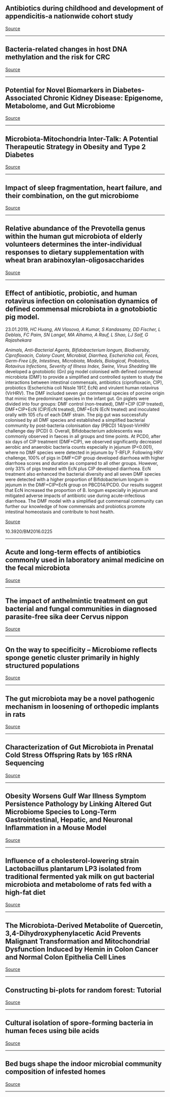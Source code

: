 ## Antibiotics during childhood and development of appendicitis-a nationwide cohort study

[Source](https://onlinelibrary.wiley.com/doi/10.1111/apt.16084)

---

## Bacteria-related changes in host DNA methylation and the risk for CRC

[Source](https://doi.org/10.1080/19490976.2020.1800898)

---

## Potential for Novel Biomarkers in Diabetes-Associated Chronic Kidney Disease: Epigenome, Metabolome, and Gut Microbiome

[Source](https://doi.org/10.3390/biomedicines8090341)

---

## Microbiota-Mitochondria Inter-Talk: A Potential Therapeutic Strategy in Obesity and Type 2 Diabetes

[Source](https://www.mdpi.com/2076-3921/9/9/848)

---

## Impact of sleep fragmentation, heart failure, and their combination, on the gut microbiome

[Source](http://www.biorxiv.org/cgi/content/abstract/2020.09.11.294447v1??collection)

---

## Relative abundance of the Prevotella genus within the human gut microbiota of elderly volunteers determines the inter-individual responses to dietary supplementation with wheat bran arabinoxylan-oligosaccharides

[Source](https://doi.org/10.1186/s12866-020-01968-4)

---

## Effect of antibiotic, probiotic, and human rotavirus infection on colonisation dynamics of defined commensal microbiota in a gnotobiotic pig model.
 23.01.2019, _HC Huang, AN Vlasova, A Kumar, S Kandasamy, DD Fischer, L Deblais, FC Paim, SN Langel, MA Alhamo, A Rauf, L Shao, LJ Saif, G Rajashekara_


_Animals, Anti-Bacterial Agents, Bifidobacterium longum, Biodiversity, Ciprofloxacin, Colony Count, Microbial, Diarrhea, Escherichia coli, Feces, Germ-Free Life, Intestines, Microbiota, Models, Biological, Probiotics, Rotavirus Infections, Severity of Illness Index, Swine, Virus Shedding_
We developed a gnotobiotic (Gn) pig model colonised with defined commensal microbiota (DMF) to provide a simplified and controlled system to study the interactions between intestinal commensals, antibiotics (ciprofloxacin, CIP), probiotics (Escherichia coli Nissle 1917, EcN) and virulent human rotavirus (VirHRV). The DMF included seven gut commensal species of porcine origin that mimic the predominant species in the infant gut. Gn piglets were divided into four groups: DMF control (non-treated), DMF+CIP (CIP treated), DMF+CIP+EcN (CIP/EcN treated), DMF+EcN (EcN treated) and inoculated orally with 105 cfu of each DMF strain. The pig gut was successfully colonised by all DMF species and established a simplified bacterial community by post-bacteria colonisation day (PBCD) 14/post-VirHRV challenge day (PCD) 0. Overall, Bifidobacterium adolescentis was commonly observed in faeces in all groups and time points. At PCD0, after six days of CIP treatment (DMF+CIP), we observed significantly decreased aerobic and anaerobic bacteria counts especially in jejunum (P&lt;0.001), where no DMF species were detected in jejunum by T-RFLP. Following HRV challenge, 100% of pigs in DMF+CIP group developed diarrhoea with higher diarrhoea scores and duration as compared to all other groups. However, only 33% of pigs treated with EcN plus CIP developed diarrhoea. EcN treatment also enhanced the bacterial diversity and all seven DMF species were detected with a higher proportion of Bifidobacterium longum in jejunum in the DMF+CIP+EcN group on PBCD14/PCD0. Our results suggest that EcN increased the proportion of B. longum especially in jejunum and mitigated adverse impacts of antibiotic use during acute-infectious diarrhoea. The DMF model with a simplified gut commensal community can further our knowledge of how commensals and probiotics promote intestinal homeostasis and contribute to host health.

[Source](https://doi.org/10.1186/s13567-020-00839-0)

10.3920/BM2016.0225

---

## Acute and long-term effects of antibiotics commonly used in laboratory animal medicine on the fecal microbiota

[Source](https://doi.org/10.1186/s13567-020-00839-0)

---

## The impact of anthelmintic treatment on gut bacterial and fungal communities in diagnosed parasite-free sika deer Cervus nippon

[Source](https://link.springer.com/article/10.1007%2Fs00253-020-10838-y)

---

## On the way to specificity – Microbiome reflects sponge genetic cluster primarily in highly structured populations

[Source](https://onlinelibrary.wiley.com/doi/abs/10.1111/mec.15635)

---

## The gut microbiota may be a novel pathogenic mechanism in loosening of orthopedic implants in rats

[Source](https://faseb.onlinelibrary.wiley.com/doi/abs/10.1096/fj.202001364R)

---

## Characterization of Gut Microbiota in Prenatal Cold Stress Offspring Rats by 16S rRNA Sequencing

[Source](https://doi.org/10.3390/ani10091619)

---

## Obesity Worsens Gulf War Illness Symptom Persistence Pathology by Linking Altered Gut Microbiome Species to Long-Term Gastrointestinal, Hepatic, and Neuronal Inflammation in a Mouse Model

[Source](https://doi.org/10.3390/nu12092764)

---

## Influence of a cholesterol-lowering strain Lactobacillus plantarum LP3 isolated from traditional fermented yak milk on gut bacterial microbiota and metabolome of rats fed with a high-fat diet

[Source](https://doi.org/10.1039/d0fo01939a)

---

## The Microbiota-Derived Metabolite of Quercetin, 3,4-Dihydroxyphenylacetic Acid Prevents Malignant Transformation and Mitochondrial Dysfunction Induced by Hemin in Colon Cancer and Normal Colon Epithelia Cell Lines

[Source](https://www.mdpi.com/1420-3049/25/18/4138)

---

## Constructing bi-plots for random forest: Tutorial

[Source](https://doi.org/10.1016/j.aca.2020.06.043)

---

## Cultural isolation of spore-forming bacteria in human feces using bile acids

[Source](https://doi.org/10.1038/s41598-020-71883-1)

---

## Bed bugs shape the indoor microbial community composition of infested homes

[Source](https://doi.org/10.1016/j.scitotenv.2020.140704)

---

